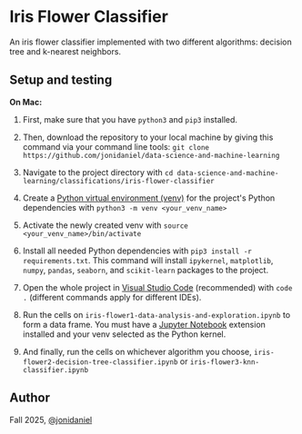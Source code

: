 # Iris Flower Classifier

An iris flower classifier implemented with two different algorithms: decision tree and k-nearest neighbors.

## Setup and testing

**On Mac:**

1. First, make sure that you have `python3` and `pip3` installed.

2. Then, download the repository to your local machine by giving this command via your command line tools: `git clone https://github.com/jonidaniel/data-science-and-machine-learning`

3. Navigate to the project directory with `cd data-science-and-machine-learning/classifications/iris-flower-classifier`

4. Create a [Python virtual environment (venv)](https://docs.python.org/3/library/venv.html) for the project's Python dependencies with `python3 -m venv <your_venv_name>`

5. Activate the newly created venv with `source <your_venv_name>/bin/activate`

6. Install all needed Python dependencies with `pip3 install -r requirements.txt`. This command will install `ipykernel`, `matplotlib`, `numpy`, `pandas`, `seaborn`, and `scikit-learn` packages to the project.

7. Open the whole project in [Visual Studio Code](https://code.visualstudio.com/) (recommended) with `code .` (different commands apply for different IDEs).

8. Run the cells on `iris-flower1-data-analysis-and-exploration.ipynb` to form a data frame. You must have a [Jupyter Notebook](https://jupyter.org/) extension installed and your venv selected as the Python kernel.

9. And finally, run the cells on whichever algorithm you choose, `iris-flower2-decision-tree-classifier.ipynb` or `iris-flower3-knn-classifier.ipynb`

## Author

Fall 2025, [@jonidaniel](https://github.com/jonidaniel)
